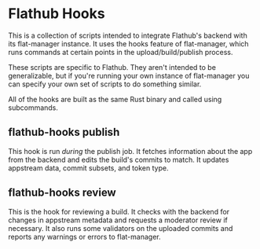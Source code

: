 # Flathub Hooks

This is a collection of scripts intended to integrate Flathub's backend with its flat-manager instance. It uses the
hooks feature of flat-manager, which runs commands at certain points in the upload/build/publish process.

These scripts are specific to Flathub. They aren't intended to be generalizable, but if you're running your own
instance of flat-manager you can specify your own set of scripts to do something similar.

All of the hooks are built as the same Rust binary and called using subcommands.

## flathub-hooks publish

This hook is run *during* the publish job. It fetches information about the app from the backend and edits the
build's commits to match. It updates appstream data, commit subsets, and token type.

## flathub-hooks review

This is the hook for reviewing a build. It checks with the backend for changes in appstream metadata and requests
a moderator review if necessary. It also runs some validators on the uploaded commits and reports any warnings or
errors to flat-manager.